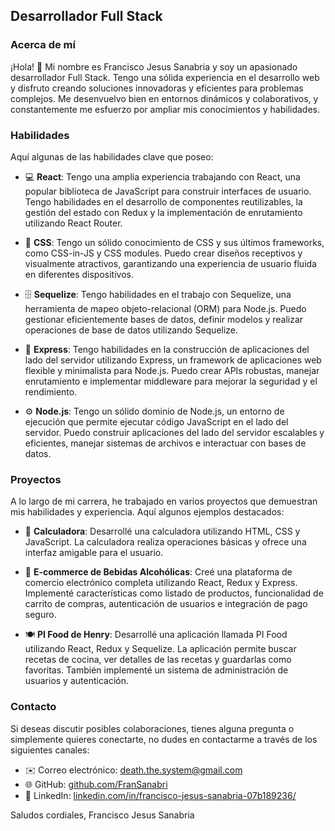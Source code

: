 ## Desarrollador Full Stack

### Acerca de mí

¡Hola! 👋 Mi nombre es Francisco Jesus Sanabria y soy un apasionado desarrollador Full Stack. Tengo una sólida experiencia en el desarrollo web y disfruto creando soluciones innovadoras y eficientes para problemas complejos. Me desenvuelvo bien en entornos dinámicos y colaborativos, y constantemente me esfuerzo por ampliar mis conocimientos y habilidades.

### Habilidades

Aquí algunas de las habilidades clave que poseo:

- 💻 **React**: Tengo una amplia experiencia trabajando con React, una popular biblioteca de JavaScript para construir interfaces de usuario. Tengo habilidades en el desarrollo de componentes reutilizables, la gestión del estado con Redux y la implementación de enrutamiento utilizando React Router.

- 🎨 **CSS**: Tengo un sólido conocimiento de CSS y sus últimos frameworks, como CSS-in-JS y CSS modules. Puedo crear diseños receptivos y visualmente atractivos, garantizando una experiencia de usuario fluida en diferentes dispositivos.

- 🗄️ **Sequelize**: Tengo habilidades en el trabajo con Sequelize, una herramienta de mapeo objeto-relacional (ORM) para Node.js. Puedo gestionar eficientemente bases de datos, definir modelos y realizar operaciones de base de datos utilizando Sequelize.

- 🚀 **Express**: Tengo habilidades en la construcción de aplicaciones del lado del servidor utilizando Express, un framework de aplicaciones web flexible y minimalista para Node.js. Puedo crear APIs robustas, manejar enrutamiento e implementar middleware para mejorar la seguridad y el rendimiento.

- ⚙️ **Node.js**: Tengo un sólido dominio de Node.js, un entorno de ejecución que permite ejecutar código JavaScript en el lado del servidor. Puedo construir aplicaciones del lado del servidor escalables y eficientes, manejar sistemas de archivos e interactuar con bases de datos.

### Proyectos

A lo largo de mi carrera, he trabajado en varios proyectos que demuestran mis habilidades y experiencia. Aquí algunos ejemplos destacados:

- 🧮 **Calculadora**: Desarrollé una calculadora utilizando HTML, CSS y JavaScript. La calculadora realiza operaciones básicas y ofrece una interfaz amigable para el usuario.

- 🍹 **E-commerce de Bebidas Alcohólicas**: Creé una plataforma de comercio electrónico completa utilizando React, Redux y Express. Implementé características como listado de productos, funcionalidad de carrito de compras, autenticación de usuarios e integración de pago seguro.

- 🍽️ **PI Food de Henry**: Desarrollé una aplicación llamada PI Food utilizando React, Redux y Sequelize. La aplicación permite buscar recetas de cocina, ver detalles de las recetas y guardarlas como favoritas. También implementé un sistema de administración de usuarios y autenticación.

### Contacto

Si deseas discutir posibles colaboraciones, tienes alguna pregunta o simplemente quieres conectarte, no dudes en contactarme a través de los siguientes canales:

- ✉️ Correo electrónico: [death.the.system@gmail.com](mailto:death.the.system@gmail.com)
- 🌐 GitHub: [github.com/FranSanabri](https://github.com/FranSanabri)
- 💼 LinkedIn: [linkedin.com/in/francisco-jesus-sanabria-07b189236/](https://www.linkedin.com/in/francisco-jesus-sanabria-07b189236/)

Saludos cordiales,
Francisco Jesus Sanabria
